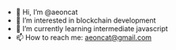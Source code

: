 - 👋 Hi, I’m @aeoncat
- 👀 I’m interested in blockchain development
- 🌱 I’m currently learning intermediate javascript
- 📫 How to reach me: aeoncat@gmail.com

<!---
aeoncat/aeoncat is a ✨ special ✨ repository because its `README.md` (this file) appears on your GitHub profile.
You can click the Preview link to take a look at your changes.
--->
